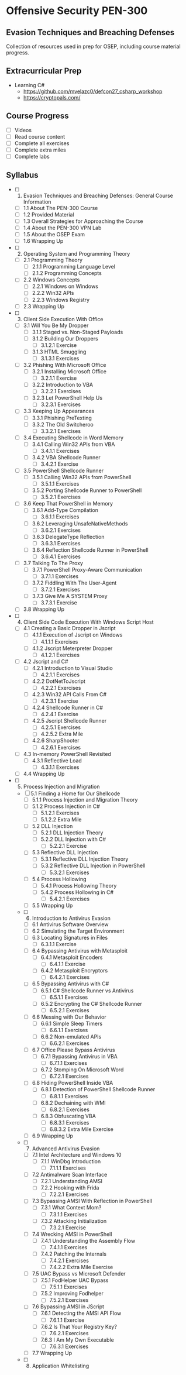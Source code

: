 # Offensive Security PEN-300
## Evasion Techniques and Breaching Defenses
Collection of resources used in prep for OSEP, including course material progress.

## Extracurricular Prep
- Learning C#
  - https://github.com/mvelazc0/defcon27_csharp_workshop
  - https://cryptopals.com/
  
## Course Progress
- [ ] Videos
- [ ] Read course content
- [ ] Complete all exercises
- [ ] Complete extra miles
- [ ] Complete labs

## Syllabus
- [ ] 1. Evasion Techniques and Breaching Defenses: General Course Information
  - [ ] 1.1 About The PEN-300 Course
  - [ ] 1.2 Provided Material
  - [ ] 1.3 Overall Strategies for Approaching the Course
  - [ ] 1.4 About the PEN-300 VPN Lab
  - [ ] 1.5 About the OSEP Exam
  - [ ] 1.6 Wrapping Up
- [ ] 2. Operating System and Programming Theory
  - [ ] 2.1 Programming Theory
    - [ ] 2.1.1 Programming Language Level
    - [ ] 2.1.2 Programming Concepts
  - [ ] 2.2 Windows Concepts
    - [ ] 2.2.1 Windows on Windows
    - [ ] 2.2.2 Win32 APIs
    - [ ] 2.2.3 Windows Registry
  - [ ] 2.3 Wrapping Up
- [ ] 3. Client Side Execution With Office
  - [ ] 3.1 Will You Be My Dropper
    - [ ] 3.1.1 Staged vs. Non-Staged Payloads
    - [ ] 3.1.2 Building Our Droppers
      - [ ] 3.1.2.1 Exercise
    - [ ] 3.1.3 HTML Smuggling
      - [ ] 3.1.3.1 Exercises
  - [ ] 3.2 Phishing With Microsoft Office
    - [ ] 3.2.1 Installing Microsoft Office
      - [ ] 3.2.1.1 Exercise
    - [ ] 3.2.2 Introduction to VBA
      - [ ] 3.2.2.1 Exercises
    - [ ] 3.2.3 Let PowerShell Help Us
      - [ ] 3.2.3.1 Exercises
  - [ ] 3.3 Keeping Up Appearances
    - [ ] 3.3.1 Phishing PreTexting
    - [ ] 3.3.2 The Old Switcheroo
      - [ ] 3.3.2.1 Exercises
  - [ ] 3.4 Executing Shellcode in Word Memory
    - [ ] 3.4.1 Calling Win32 APIs from VBA
      - [ ] 3.4.1.1 Exercises
    - [ ] 3.4.2 VBA Shellcode Runner
      - [ ] 3.4.2.1 Exercise
  - [ ] 3.5 PowerShell Shellcode Runner
    - [ ] 3.5.1 Calling Win32 APIs from PowerShell
      - [ ] 3.5.1.1 Exercises
    - [ ] 3.5.2 Porting Shellcode Runner to PowerShell
      - [ ] 3.5.2.1 Exercises
  - [ ] 3.6 Keep That PowerShell in Memory
    - [ ] 3.6.1 Add-Type Compilation
      - [ ] 3.6.1.1 Exercises
    - [ ] 3.6.2 Leveraging UnsafeNativeMethods
      - [ ] 3.6.2.1 Exercises
    - [ ] 3.6.3 DelegateType Reflection
      - [ ] 3.6.3.1 Exercises
    - [ ] 3.6.4 Reflection Shellcode Runner in PowerShell
      - [ ] 3.6.4.1 Exercises
  - [ ] 3.7 Talking To The Proxy
    - [ ] 3.7.1 PowerShell Proxy-Aware Communication
      - [ ] 3.7.1.1 Exercises
    - [ ] 3.7.2 Fiddling With The User-Agent
      - [ ] 3.7.2.1 Exercises
    - [ ] 3.7.3 Give Me A SYSTEM Proxy
      - [ ] 3.7.3.1 Exercise
  - [ ] 3.8 Wrapping Up
- [ ] 4. Client Side Code Execution With Windows Script Host
  - [ ] 4.1 Creating a Basic Dropper in Jscript
    - [ ] 4.1.1 Execution of Jscript on Windows
      - [ ] 4.1.1.1 Exercises
    - [ ] 4.1.2 Jscript Meterpreter Dropper
      - [ ] 4.1.2.1 Exercises
  - [ ] 4.2 Jscript and C#
    - [ ] 4.2.1 Introduction to Visual Studio
      - [ ] 4.2.1.1 Exercises
    - [ ] 4.2.2 DotNetToJscript
      - [ ] 4.2.2.1 Exercises
    - [ ] 4.2.3 Win32 API Calls From C#
      - [ ] 4.2.3.1 Exercise
    - [ ] 4.2.4 Shellcode Runner in C#
      - [ ] 4.2.4.1 Exercise
    - [ ] 4.2.5 Jscript Shellcode Runner
      - [ ] 4.2.5.1 Exercises
      - [ ] 4.2.5.2 Extra Mile
    - [ ] 4.2.6 SharpShooter
      - [ ] 4.2.6.1 Exercises
  - [ ] 4.3 In-memory PowerShell Revisited
    - [ ] 4.3.1 Reflective Load
      - [ ] 4.3.1.1 Exercises
  - [ ] 4.4 Wrapping Up
- [ ] 5. Process Injection and Migration
  - [ ] 5.1 Finding a Home for Our Shellcode
    - [ ] 5.1.1 Process Injection and Migration Theory
    - [ ] 5.1.2 Process Injection in C#
      - [ ] 5.1.2.1 Exercises
      - [ ] 5.1.2.2 Extra Mile
    - [ ] 5.2 DLL Injection
      - [ ] 5.2.1 DLL Injection Theory
      - [ ] 5.2.2 DLL Injection with C#
        - [ ] 5.2.2.1 Exercise
    - [ ] 5.3 Reflective DLL Injection
      - [ ] 5.3.1 Reflective DLL Injection Theory
      - [ ] 5.3.2 Reflective DLL Injection in PowerShell
        - [ ] 5.3.2.1 Exercises
    - [ ] 5.4 Process Hollowing
      - [ ] 5.4.1 Process Hollowing Theory
      - [ ] 5.4.2 Process Hollowing in C#
        - [ ] 5.4.2.1 Exercises
    - [ ] 5.5 Wrapping Up
  - [ ] 6. Introduction to Antivirus Evasion
    - [ ] 6.1 Antivirus Software Overview
    - [ ] 6.2 Simulating the Target Environment
    - [ ] 6.3 Locating Signatures in Files
        - [ ] 6.3.1.1 Exercise
    - [ ] 6.4 Bypassing Antivirus with Metasploit
      - [ ] 6.4.1 Metasploit Encoders
        - [ ] 6.4.1.1 Exercise
      - [ ] 6.4.2 Metasploit Encryptors
        - [ ] 6.4.2.1 Exercises
    - [ ] 6.5 Bypassing Antivirus with C#
      - [ ] 6.5.1 C# Shellcode Runner vs Antivirus
        - [ ] 6.5.1.1 Exercises
      - [ ] 6.5.2 Encrypting the C# Shellcode Runner
        - [ ] 6.5.2.1 Exercises
    - [ ] 6.6 Messing with Our Behavior
      - [ ] 6.6.1 Simple Sleep Timers
        - [ ] 6.6.1.1 Exercises
      - [ ] 6.6.2 Non-emulated APIs
        - [ ] 6.6.2.1 Exercises
    - [ ] 6.7 Office Please Bypass Antivirus
      - [ ] 6.7.1 Bypassing Antivirus in VBA
        - [ ] 6.7.1.1 Exercises
      - [ ] 6.7.2 Stomping On Microsoft Word
        - [ ] 6.7.2.1 Exercises
    - [ ] 6.8 Hiding PowerShell Inside VBA
      - [ ] 6.8.1 Detection of PowerShell Shellcode Runner
        - [ ] 6.8.1.1 Exercises
      - [ ] 6.8.2 Dechaining with WMI
        - [ ] 6.8.2.1 Exercises
      - [ ] 6.8.3 Obfuscating VBA
        - [ ] 6.8.3.1 Exercises
        - [ ] 6.8.3.2 Extra Mile Exercise
    - [ ] 6.9 Wrapping Up
  - [ ] 7. Advanced Antivirus Evasion
    - [ ] 7.1 Intel Architecture and Windows 10
      - [ ] 7.1.1 WinDbg Introduction
        - [ ] 7.1.1.1 Exercises
    - [ ] 7.2 Antimalware Scan Interface
      - [ ] 7.2.1 Understanding AMSI
      - [ ] 7.2.2 Hooking with Frida
        - [ ] 7.2.2.1 Exercises
    - [ ] 7.3 Bypassing AMSI With Reflection in PowerShell
      - [ ] 7.3.1 What Context Mom?
        - [ ] 7.3.1.1 Exercises
      - [ ] 7.3.2 Attacking Initialization
        - [ ] 7.3.2.1 Exercise
    - [ ] 7.4 Wrecking AMSI in PowerShell
      - [ ] 7.4.1 Understanding the Assembly Flow
        - [ ] 7.4.1.1 Exercises
      - [ ] 7.4.2 Patching the Internals
        - [ ] 7.4.2.1 Exercises
        - [ ] 7.4.2.2 Extra Mile Exercise
    - [ ] 7.5 UAC Bypass vs Microsoft Defender
      - [ ] 7.5.1 FodHelper UAC Bypass
        - [ ] 7.5.1.1 Exercises
      - [ ] 7.5.2 Improving Fodhelper
        - [ ] 7.5.2.1 Exercises
    - [ ] 7.6 Bypassing AMSI in JScript
      - [ ] 7.6.1 Detecting the AMSI API Flow
        - [ ] 7.6.1.1 Exercise
      - [ ] 7.6.2 Is That Your Registry Key?
        - [ ] 7.6.2.1 Exercises
      - [ ] 7.6.3 I Am My Own Executable
        - [ ] 7.6.3.1 Exercises
    - [ ] 7.7 Wrapping Up
  - [ ] 8. Application Whitelisting
